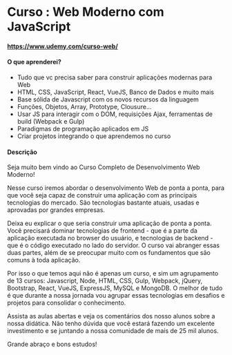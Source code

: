 # Curso : Web Moderno com JavaScript
#### https://www.udemy.com/curso-web/

#### O que aprenderei?

- Tudo que vc precisa saber para construir aplicações modernas para Web
- HTML, CSS, JavaScript, React, VueJS, Banco de Dados e muito mais
- Base sólida de Javascript com os novos recursos da linguagem
- Funções, Objetos, Array, Prototype, Clousure...
- Usar JS para interagir com o DOM, requisições Ajax, ferramentas de build (Webpack e Gulp)
- Paradigmas de programação aplicados em JS
- Criar projetos integrando o que aprendemos no curso

#### Descrição

Seja muito bem vindo ao Curso Completo de Desenvolvimento Web Moderno!

Nesse curso iremos abordar o desenvolvimento Web de ponta a ponta, para que você seja capaz de construir uma aplicação com as principais tecnologias do mercado. São tecnologias bastante atuais, usadas e aprovadas por grandes empresas.

Deixa eu explicar o que seria construir uma aplicação de ponta a ponta. Você precisará dominar tecnologias de frontend - que é a parte da aplicação executada no browser do usuário, e tecnologias de backend - que é o código executado no lado do servidor. O curso vai abranger essas duas partes, além de se preocupar muito com os fundamentos que são comuns à toda aplicação.

Por isso o que temos aqui não é apenas um curso, e sim um agrupamento de 13 cursos: Javascript, Node, HTML, CSS, Gulp, Webpack, jQuery, Bootstrap, React, VueJS, ExpressJS, MySQL e MongoDB. O melhor de tudo é que durante a nossa jornada vou agrupar essas tecnologias em desafios e projetos para consolidar o conhecimento.

Assista as aulas abertas e veja os comentários dos nosso alunos sobre a nossa didática. Não tenho dúvida que você estará fazendo um excelente investimento e se juntando a nossa comunidade de mais de 25 mil alunos.

Grande abraço e bons estudos!